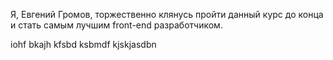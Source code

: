 Я, Евгений Громов, торжественно клянусь пройти данный курс до конца и стать самым лучшим front-end разработчиком.

iohf bkajh kfsbd ksbmdf kjskjasdbn